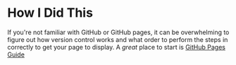 # How I Did This

If you're not familiar with GitHub or GitHub pages, it can be overwhelming to figure out how version control works and what order to perform the steps in correctly to get your page to display. A *great* place to start is [GitHub Pages Guide](https://guides.github.com/features/pages/)